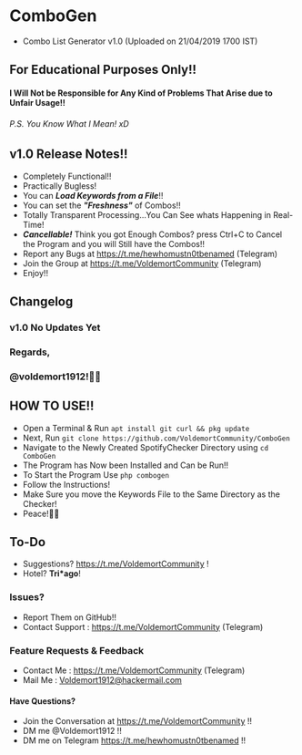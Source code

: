 # ComboGen
- Combo List Generator v1.0 (Uploaded on 21/04/2019 1700 IST)

## For Educational Purposes Only!!
#### I Will Not be Responsible for Any Kind of Problems That Arise due to Unfair Usage!!
###### P.S. You Know What I Mean! xD

## v1.0 Release Notes!!
* Completely Functional!!
* Practically Bugless!
* You can ***Load Keywords from a File***!!
* You can set the ***"Freshness"*** of Combos!!
* Totally Transparent Processing...You Can See whats Happening in Real-Time!
* ***Cancellable!*** Think you got Enough Combos? press Ctrl+C to Cancel the Program and you will Still have the Combos!!
* Report any Bugs at https://t.me/hewhomustn0tbenamed (Telegram)
* Join the Group at https://t.me/VoldemortCommunity (Telegram)
* Enjoy!!

## Changelog

### v1.0 No Updates Yet

### Regards,
### @voldemort1912!🖖🏻

## HOW TO USE!!
* Open a Terminal & Run `apt install git curl && pkg update`
* Next, Run `git clone https://github.com/VoldemortCommunity/ComboGen`
* Navigate to the Newly Created SpotifyChecker Directory using `cd ComboGen`
* The Program has Now been Installed and Can be Run!!
* To Start the Program Use `php combogen`
* Follow the Instructions!
* Make Sure you move the Keywords File to the Same Directory as the Checker!
* Peace!🖖🏻

## To-Do

* Suggestions? https://t.me/VoldemortCommunity !
* Hotel? __Tri*ago__!

### Issues?

* Report Them on GitHub!!
* Contact Support : https://t.me/VoldemortCommunity (Telegram)

### Feature Requests & Feedback

* Contact Me : https://t.me/VoldemortCommunity (Telegram)
* Mail Me : Voldemort1912@hackermail.com

#### Have Questions?
* Join the Conversation at https://t.me/VoldemortCommunity !!
* DM me @Voldemort1912 !!
* DM me on Telegram https://t.me/hewhomustn0tbenamed !!
